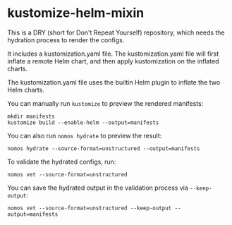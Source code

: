 # kustomize-helm-mixin

This is a DRY (short for Don't Repeat Yourself) repository, which needs the hydration process to render the configs.

It includes a kustomization.yaml file.
The kustomization.yaml file will first inflate a remote Helm chart, and then apply kustomization on the inflated charts.

The kustomization.yaml file uses the builtin Helm plugin to inflate the two Helm charts.

You can manually run `kustomize` to preview the rendered manifests:
```console
mkdir manifests
kustomize build --enable-helm --output=manifests
```

You can also run `nomos hydrate` to preview the result:
```console
nomos hydrate --source-format=unstructured --output=manifests
```

To validate the hydrated configs, run:
```console
nomos vet --source-format=unstructured
```

You can save the hydrated output in the validation process via `--keep-output`:
```console
nomos vet --source-format=unstructured --keep-output --output=manifests
```
